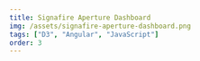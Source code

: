 ```yaml
---
title: Signafire Aperture Dashboard
img: /assets/signafire-aperture-dashboard.png
tags: ["D3", "Angular", "JavaScript"]
order: 3
---
```

